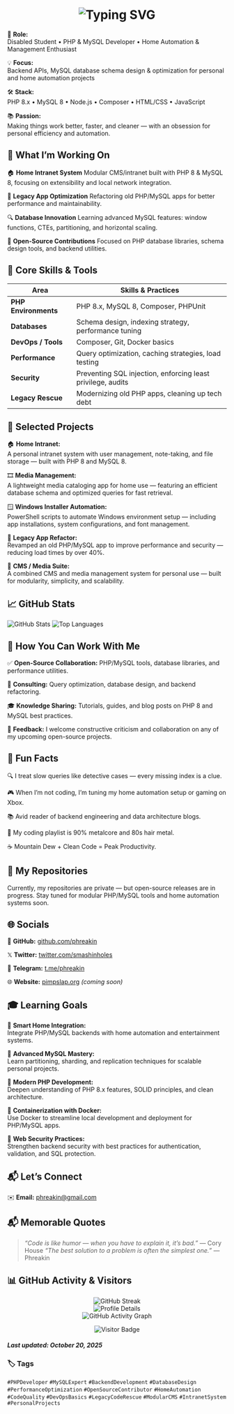 <h1 align="center">
  <img src="https://readme-typing-svg.demolab.com?font=Fira+Code&weight=600&size=26&pause=1000&color=F8D866&center=true&vCenter=true&width=750&lines=Hi!%20I%27m%20Phreakin;PHP%20and%20MySQL%20Developer;Home%20Automation%20%26%20Management%20Developer;Windows%20Custom%20Scripts%20Developer" alt="Typing SVG" />
</h1>


🎯 **Role:**  
Disabled Student • PHP & MySQL Developer • Home Automation & Management Enthusiast

💡 **Focus:**  
Backend APIs, MySQL database schema design & optimization for personal and home automation projects

🛠️ **Stack:**  
PHP 8.x • MySQL 8 • Node.js • Composer • HTML/CSS • JavaScript

📚 **Passion:**  
Making things work better, faster, and cleaner — with an obsession for personal efficiency and automation.


## 🚀 What I’m Working On ##

🏠 **Home Intranet System**
Modular CMS/intranet built with PHP 8 & MySQL 8, focusing on extensibility and local network integration.

🧠 **Legacy App Optimization**
Refactoring old PHP/MySQL apps for better performance and maintainability.

🔍 **Database Innovation**
Learning advanced MySQL features: window functions, CTEs, partitioning, and horizontal scaling.

🧩 **Open-Source Contributions**
Focused on PHP database libraries, schema design tools, and backend utilities.


## 🧩 Core Skills & Tools ##

| Area                 | Skills & Practices                                          |
| -------------------- | ----------------------------------------------------------- |
| **PHP Environments** | PHP 8.x, MySQL 8, Composer, PHPUnit                         |
| **Databases**        | Schema design, indexing strategy, performance tuning        |
| **DevOps / Tools**   | Composer, Git, Docker basics                                |
| **Performance**      | Query optimization, caching strategies, load testing        |
| **Security**         | Preventing SQL injection, enforcing least privilege, audits |
| **Legacy Rescue**    | Modernizing old PHP apps, cleaning up tech debt             |


## 📂 Selected Projects ##

🏠 **Home Intranet:**  
A personal intranet system with user management, note-taking, and file storage — built with PHP 8 and MySQL 8.

🎞️ **Media Management:**  
A lightweight media cataloging app for home use — featuring an efficient database schema and optimized queries for fast retrieval.

🪟 **Windows Installer Automation:**  
PowerShell scripts to automate Windows environment setup — including app installations, system configurations, and font management.

🧱 **Legacy App Refactor:**  
Revamped an old PHP/MySQL app to improve performance and security — reducing load times by over 40%.

🧩 **CMS / Media Suite:**  
A combined CMS and media management system for personal use — built for modularity, simplicity, and scalability.

## 📈 GitHub Stats

![GitHub Stats](https://github-readme-stats.vercel.app/api?username=phreakin&show_icons=true&theme=radical)
![Top Languages](https://github-readme-stats.vercel.app/api/top-langs/?username=phreakin&layout=compact&theme=radical)


## 🤝 How You Can Work With Me ##

✅ **Open-Source Collaboration:**
PHP/MySQL tools, database libraries, and performance utilities.

💼 **Consulting:**
Query optimization, database design, and backend refactoring.

🎓 **Knowledge Sharing:**
Tutorials, guides, and blog posts on PHP 8 and MySQL best practices.

📢 **Feedback:**
I welcome constructive criticism and collaboration on any of my upcoming open-source projects.


## 🧠 Fun Facts ##

🔍 I treat slow queries like detective cases — every missing index is a clue.

🎮 When I’m not coding, I’m tuning my home automation setup or gaming on Xbox.

📚 Avid reader of backend engineering and data architecture blogs.

🎵 My coding playlist is 90% metalcore and 80s hair metal.

☕ Mountain Dew + Clean Code = Peak Productivity.


## 🔗 My Repositories ##

Currently, my repositories are private — but open-source releases are in progress.
Stay tuned for modular PHP/MySQL tools and home automation systems soon.


## 🌐 Socials ##

🐙 **GitHub:**
[github.com/phreakin](https://github.com/phreakin)

𝕏 **Twitter:**
[twitter.com/smashinholes](https://twitter.com/smashinholes)

💬 **Telegram:**
[t.me/phreakin](https://t.me/phreakin)

🌐 **Website:**
[pimpslap.org](https://pimpslap.org) *(coming soon)*


## 🎓 Learning Goals ##

🤖 **Smart Home Integration:**  
Integrate PHP/MySQL backends with home automation and entertainment systems.

🧮 **Advanced MySQL Mastery:**  
Learn partitioning, sharding, and replication techniques for scalable personal projects.

🧱 **Modern PHP Development:**  
Deepen understanding of PHP 8.x features, SOLID principles, and clean architecture.

🐳 **Containerization with Docker:**  
Use Docker to streamline local development and deployment for PHP/MySQL apps.

🔐 **Web Security Practices:**  
Strengthen backend security with best practices for authentication, validation, and SQL protection.


## 📬 Let’s Connect ##

✉️ **Email:**
[phreakin@gmail.com](mailto:phreakin@gmail.com)


## 📬 Memorable Quotes ##

> _“Code is like humor — when you have to explain it, it’s bad.”_ — Cory House
> _“The best solution to a problem is often the simplest one.”_ — Phreakin


## 📊 GitHub Activity & Visitors ##

<p align="center">
  <img src="https://streak-stats.demolab.com?user=phreakin&theme=radical&hide_border=true&border_radius=5" alt="GitHub Streak" /><br>
  <img src="https://github-profile-summary-cards.vercel.app/api/cards/profile-details?username=phreakin&theme=radical" alt="Profile Details" /><br>
  <img src="https://github-readme-activity-graph.vercel.app/graph?username=phreakin&theme=redical&hide_border=true" alt="GitHub Activity Graph" />
</p>

<p align="center">
  <img src="https://api.visitorbadge.io/api/visitors?path=https%3A%2F%2Fwww.github.com%2Fphreakin&label=Profile+Views&labelColor=%230d1117&countColor=%23f8d866&style=flat-square" alt="Visitor Badge" />
</p>

#### _Last updated: October 20, 2025_ ####

### 🏷️ Tags ###

`#PHPDeveloper` `#MySQLExpert` `#BackendDevelopment` `#DatabaseDesign`
`#PerformanceOptimization` `#OpenSourceContributor` `#HomeAutomation`
`#CodeQuality` `#DevOpsBasics` `#LegacyCodeRescue` `#ModularCMS`
`#IntranetSystem` `#PersonalProjects`
